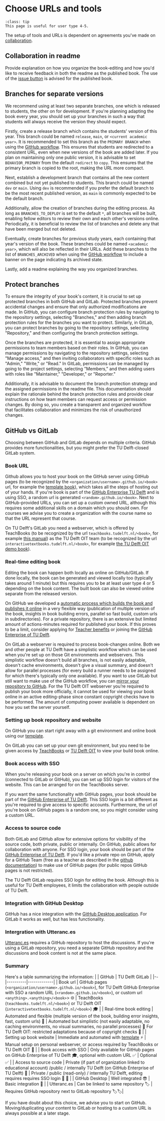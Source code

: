 # Choose URLs and tools

```{admonition} User types
:class: tip
This page is useful for user type 4-5.
```

The setup of tools and URLs is dependent on agreements you've made on [collaboration](./collab.md).

## Collaboration in readme
Provide explanation on how you organize the book-editing and how you'd like to receive feedback in both the readme as the published book. The use of the [issue button](https://jupyterbook.org/en/stable/basics/repository.html#add-a-button-to-open-issues) is advised for the published book.

## Branches for separate versions
We recommend using at least two separate branches, one which is released to students, the other on for development. If you're planning adapting the book every year, you should set up your branches in such a way that students will always receive the version they should expect.

Firstly, create a release branch which contains the students' version of this year. This branch could be named `release`, `main`, or `<current academic year>`. It is recommended to set this branch as the `PRIMARY BRANCH` when using the [GitHub workflow](gh-workflow-settings). This ensures that students are redirected to a consistent URL, even when new versions of the book are added later. If you plan on maintaining only one public version, it is advisable to set `BEHAVIOR_PRIMARY` from the default `redirect` to `copy`. This ensures that the primary branch is copied to the root, making the URL more compact.

Next, establish a development branch that contains all the new content combined but not yet published to students. This branch could be named `dev` or `main`. Using `dev` is recommended if you prefer the default branch to be the most recent published version, as `main` is commonly expected to be the default branch.

Additionally, allow the creation of branches during the editing process. As long as `BRANCHES_TO_DEPLOY` is set to the default `*`, all branches will be built, enabling fellow editors to review their own and each other's versions online. Periodically, it is beneficial to review the list of branches and delete any that have been merged but not deleted.

Eventually, create branches for previous study years, each containing that year's version of the book. These branches could be named `<academic year>`, which will also be reflected in their URLs. Add these branches to the list of `BRANCHES_ARCHIVED` when using the [GitHub workflow](gh-workflow-settings) to include a banner on the page indicating its archived state.

Lastly, add a readme explaining the way you organized branches.

## Protect branches

To ensure the integrity of your book's content, it is crucial to set up protected branches in both GitHub and GitLab. Protected branches prevent accidental changes and ensure that only authorized modifications are made. In GitHub, you can configure branch protection rules by navigating to the repository settings, selecting "Branches," and then adding branch protection rules for the branches you want to protect. Similarly, in GitLab, you can protect branches by going to the repository settings, selecting "Repository," and then configuring the branch protection settings.

Once the branches are protected, it is essential to assign appropriate permissions to team members based on their roles. In GitHub, you can manage permissions by navigating to the repository settings, selecting "Manage access," and then inviting collaborators with specific roles such as "Admin," "Write," or "Read." In GitLab, permissions can be managed by going to the project settings, selecting "Members," and then adding users with roles like "Maintainer," "Developer," or "Reporter."

Additionally, it is advisable to document the branch protection strategy and the assigned permissions in the readme file. This documentation should explain the rationale behind the branch protection rules and provide clear instructions on how team members can request access or permission changes. By doing so, you create a transparent and organized workflow that facilitates collaboration and minimizes the risk of unauthorized changes.

## GitHub vs GitLab
Choosing between GitHub and GitLab depends on multiple criteria. GitHub provides more functionalities, but you might prefer the TU Delft-closed GitLab system.

### Book URL
Github allows you to host your book on the GitHub server using GitHub pages (to be recognized by the `<organization/username>.github.io/<book>` url, for example the [template book](https://teachbooks.github.io/template/)), which takes all the steps of hosting out of your hands. If you're book is part of the [GitHub Enterprise TU Delft](https://github.com/enterprises/tudelft) and is using SSO, a random url is generated `<random>.github.io/<book>`. Next to GitHub-provided URLs, you can set up a custom owned URL, although this requires some additional skills on a domain which you should own. For courses we advise you to create a organization with the course name so that the URL represent that course.

On TU Delft's GitLab you need a webserver, which is offered by TeachBooks (to be recognized by the url `teachbooks.tudelft.nl/<book>`, for example [this manual](https://teachbooks.tudelft.nl/jupyter-book-manual)) as the TU Delft OIT team (to be recognized by the url `interactivetextbooks.tudelft.nl/<book>`, for example [the TU Delft OIT demo book](https://interactivetextbooks.tudelft.nl/open-textbooks-demonstration/)).

### Real-time editing book
Editing the book can happen both locally as online on GitHub/GitLab. If done locally, the book can be generated and viewed locally too (typically takes around 1 minute) but this requires you to be at least user type 4 or 5 depending on the book content. The built book can also be viewed online separate from the released version.

On GitHub we developed a [automatic process which builds the book and publishes it online](../external/deploy-book-workflow/README.md) in a very flexible way (publication of multiple version of the book, insights in book building errors, parallel so fast build, custom urls in subdirectories). For a private repository, there is an extensive but limited amount of actions-minutes required for published your book. If this proves to be a limit, consider applying for [Teacher benefits](https://docs.github.com/en/education/explore-the-benefits-of-teaching-and-learning-with-github-education/github-education-for-teachers/about-github-education-for-teachers#github-education-features-for-teachers) or joining the [GitHub Enterprise of TU Delft](https://github.com/enterprises/tudelft).

On GitLab a webserver is required to process book-changes online. Both we and other people at TU Delft have a simplistic workflow which can be used when you're set up on those Git environments and webservers. This simplistic workflow doesn't build all branches, is not easily adaptable, doesn't cache environments, doesn't give a visual summary, and doesn't allow for parallel processes (for every build a runner needs to be assigned for which there's typically only one available). If you want to use GitLab but still want to make use of the GitHub workflow, you can [mirror your repository to GitHub](https://docs.gitlab.com/ee/user/project/repository/mirror/push.html#set-up-a-push-mirror-from-gitlab-to-github). For the TU Delft OIT webserver you’re required to publish your book more officially, it cannot be used for viewing your book online in an active editing-phase since constant copyright checks have to be performed. The amount of computing power available is dependent on how you set the server yourself.

### Setting up book repository and website
On GitHub you can start right away with a git environment and online book using our [template](../external/template/README.md).

On GitLab you can set up your own git environment, but you need to be given access by [TeachBooks](mailto:teachbooks@tudelft.nl) or [TU Delft OIT](mailto:Interactive-textbooks@tudelft.nl) to view your build book online.

### Book access with SSO
When you’re releasing your book on a server on which you're in control (connected to GitLab or GitHub), you can set up SSO login for visitors of the website. This can be arranged for on the TeachBooks server.

If you want the same functionality with GitHub pages, your book should be part of the [GitHub Enterprise of TU Delft](https://github.com/enterprises/tudelft). This SSO login is a bit different as you're required to give access to specific accounts. Furthermore, the url of you're book on GitHub pages is a random one, so you might consider using a custom URL.

### Access to source code

Both GitLab and GitHub allow for extensive options for visibility of the source code, both private, public or internally. On GitHub, public allows for collaboration with anyone. For SSO login, your book should be part of the [GitHub Enterprise of TU Delft](https://github.com/enterprises/tudelft). If you'd like a private repo on GitHub, apply for a GitHub Team (free as a teacher as described in the [github documentation](https://docs.github.com/en/education/explore-the-benefits-of-teaching-and-learning-with-github-education/github-education-for-teachers/about-github-education-for-teachers#github-education-features-for-teachers)) to make use of GitHub pages (for public repos GitHub pages is not restricted).

The TU Delft GitLab requires SSO login for editing the book. Although this is useful for TU Delft employees, it limits the collaboration with people outside of TU Delft.

### Integration with GitHub Desktop
GitHub has a nice integration with the [GitHub Desktop application](git-setup_local.md). For GitLab it works as well, but has less functionality.

### Intergration with Utteranc.es
[Utteranc.es](../basic-features/utterances.md) requires a GitHub repository to host the discussions. If you're using a GitLab repository, you need a separate GitHub repository and the discussions and book content is not at the same place.

### Summary
Here's a table summarizing the information:
|  | GitHub   | TU Delft GitLab      |
|--|----------|-------------|
| Book url  | GitHub pages (`<organization/username>.github.io/<book>`), for TU Delft GitHub Enterprise with SSO a random URL (`<random>.github.io/<book>`), or custom url `<anything>.<anything>/<book>`> 🌐         | TeachBooks (`teachbooks.tudelft.nl/<book>`) or TU Delft OIT (`interactivetextbooks.tudelft.nl/<book>`) 🎓 |
| Real-time book editing | Automated and flexible (multiple version of the book, building error insights, fast, custom urls)  🚀   | Automated but simplistic (not easily adaptable, no caching environments, no visual summaries, no parallel processes) 🛵 For TU Delft OIT: restricted adaptations because of copyright checks 🚫   |
| Setting up book website | Immediate and automated with [template](../external/template/README.md) ⚡️         | Manual setup on personal webserver, or access required by TeachBooks or TU Delft OIT  🚧    |
| Book access with SSO | Only available for GitHub pages on GitHub Enterprise of TU Delft 🎓, optional with custom URL  ✅ | Optional  ✅          |
| Access to source code | Private (if part of organization linked to educational account) /public / internally TU Delft (on GitHub Enterprise of TU Delft) 👥   | Private / public (read-only) / internally TU Delft, editing requires requires SSO login  👥  👀 |
| GitHub Desktop | Well integrated 😎 | Basic integration 🙂 |
| Utteranc.es | Can be linked to same repository 🏷️ | Requires GitHub repository next to GitLab repository 🏷️🏷️|

If you have doubt about this choice, we advise you to start on GitHub. Moving/duplicating your content to GitLab or hosting to a custom URL is always possible at a later stage.
